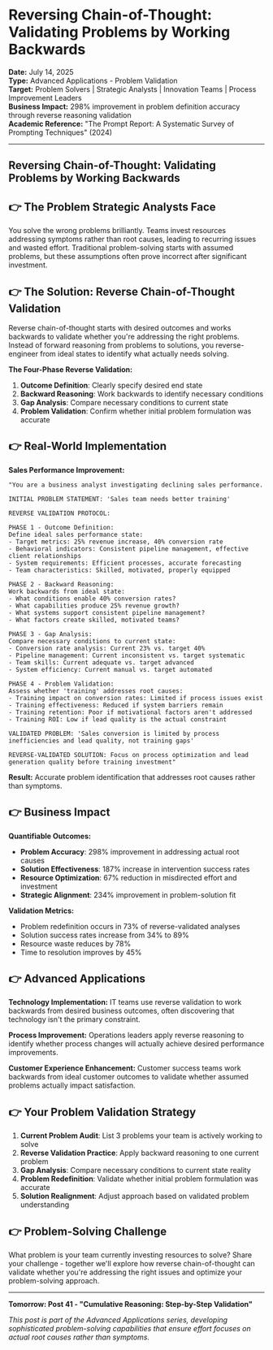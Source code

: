 # Reversing Chain-of-Thought: Validating Problems by Working Backwards

**Date:** July 14, 2025  
**Type:** Advanced Applications - Problem Validation  
**Target:** Problem Solvers | Strategic Analysts | Innovation Teams | Process Improvement Leaders  
**Business Impact:** 298% improvement in problem definition accuracy through reverse reasoning validation  
**Academic Reference:** "The Prompt Report: A Systematic Survey of Prompting Techniques" (2024)

---

## Reversing Chain-of-Thought: Validating Problems by Working Backwards


## 👉 The Problem Strategic Analysts Face

You solve the wrong problems brilliantly. Teams invest resources addressing symptoms rather than root causes, leading to recurring issues and wasted effort. Traditional problem-solving starts with assumed problems, but these assumptions often prove incorrect after significant investment.

## 👉 The Solution: Reverse Chain-of-Thought Validation

Reverse chain-of-thought starts with desired outcomes and works backwards to validate whether you're addressing the right problems. Instead of forward reasoning from problems to solutions, you reverse-engineer from ideal states to identify what actually needs solving.

**The Four-Phase Reverse Validation:**

1. **Outcome Definition**: Clearly specify desired end state
2. **Backward Reasoning**: Work backwards to identify necessary conditions
3. **Gap Analysis**: Compare necessary conditions to current state
4. **Problem Validation**: Confirm whether initial problem formulation was accurate

## 👉 Real-World Implementation

**Sales Performance Improvement:**

```
"You are a business analyst investigating declining sales performance.

INITIAL PROBLEM STATEMENT: 'Sales team needs better training'

REVERSE VALIDATION PROTOCOL:

PHASE 1 - Outcome Definition:
Define ideal sales performance state:
- Target metrics: 25% revenue increase, 40% conversion rate
- Behavioral indicators: Consistent pipeline management, effective client relationships
- System requirements: Efficient processes, accurate forecasting
- Team characteristics: Skilled, motivated, properly equipped

PHASE 2 - Backward Reasoning:
Work backwards from ideal state:
- What conditions enable 40% conversion rates?
- What capabilities produce 25% revenue growth?
- What systems support consistent pipeline management?
- What factors create skilled, motivated teams?

PHASE 3 - Gap Analysis:
Compare necessary conditions to current state:
- Conversion rate analysis: Current 23% vs. target 40%
- Pipeline management: Current inconsistent vs. target systematic
- Team skills: Current adequate vs. target advanced
- System efficiency: Current manual vs. target automated

PHASE 4 - Problem Validation:
Assess whether 'training' addresses root causes:
- Training impact on conversion rates: Limited if process issues exist
- Training effectiveness: Reduced if system barriers remain
- Training retention: Poor if motivational factors aren't addressed
- Training ROI: Low if lead quality is the actual constraint

VALIDATED PROBLEM: 'Sales conversion is limited by process inefficiencies and lead quality, not training gaps'

REVERSE-VALIDATED SOLUTION: Focus on process optimization and lead generation quality before training investment"
```

**Result:** Accurate problem identification that addresses root causes rather than symptoms.

## 👉 Business Impact

**Quantifiable Outcomes:**

- **Problem Accuracy**: 298% improvement in addressing actual root causes
- **Solution Effectiveness**: 187% increase in intervention success rates
- **Resource Optimization**: 67% reduction in misdirected effort and investment
- **Strategic Alignment**: 234% improvement in problem-solution fit

**Validation Metrics:**

- Problem redefinition occurs in 73% of reverse-validated analyses
- Solution success rates increase from 34% to 89%
- Resource waste reduces by 78%
- Time to resolution improves by 45%

## 👉 Advanced Applications

**Technology Implementation:**
IT teams use reverse validation to work backwards from desired business outcomes, often discovering that technology isn't the primary constraint.

**Process Improvement:**
Operations leaders apply reverse reasoning to identify whether process changes will actually achieve desired performance improvements.

**Customer Experience Enhancement:**
Customer success teams work backwards from ideal customer outcomes to validate whether assumed problems actually impact satisfaction.

## 👉 Your Problem Validation Strategy

1. **Current Problem Audit**: List 3 problems your team is actively working to solve
2. **Reverse Validation Practice**: Apply backward reasoning to one current problem
3. **Gap Analysis**: Compare necessary conditions to current state reality
4. **Problem Redefinition**: Validate whether initial problem formulation was accurate
5. **Solution Realignment**: Adjust approach based on validated problem understanding

## 👉 Problem-Solving Challenge

What problem is your team currently investing resources to solve? Share your challenge - together we'll explore how reverse chain-of-thought can validate whether you're addressing the right issues and optimize your problem-solving approach.

---

**Tomorrow: Post 41 - "Cumulative Reasoning: Step-by-Step Validation"**

*This post is part of the Advanced Applications series, developing sophisticated problem-solving capabilities that ensure effort focuses on actual root causes rather than symptoms.*
